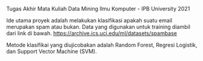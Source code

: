 Tugas Akhir Mata Kuliah Data Mining
Ilmu Komputer - IPB University 2021

Ide utama proyek adalah melakukan klasifikasi apakah suatu email merupakan spam atau bukan. Data yang digunakan untuk training diambil dari link di bawah.
https://archive.ics.uci.edu/ml/datasets/spambase

Metode klasifikai yang diujicobakan adalah Random Forest, Regresi Logistik, dan Support Vector Machine (SVM).
